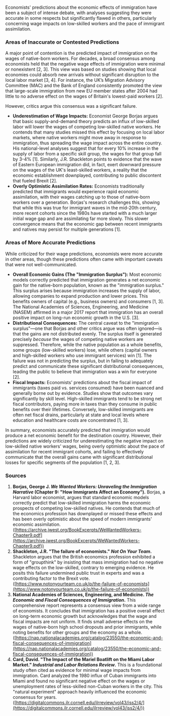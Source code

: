Economists' predictions about the economic effects of immigration have been a subject of intense debate, with analyses suggesting they were accurate in some respects but significantly flawed in others, particularly concerning wage impacts on low-skilled workers and the pace of immigrant assimilation.

### Areas of Inaccurate or Contested Predictions

A major point of contention is the predicted impact of immigration on the wages of native-born workers. For decades, a broad consensus among economists held that the negative wage effects of immigration were minimal or nonexistent [2, 3]. This view was based on studies showing that local economies could absorb new arrivals without significant disruption to the local labor market [3, 4]. For instance, the UK’s Migration Advisory Committee (MAC) and the Bank of England consistently promoted the view that large-scale immigration from new EU member states after 2004 had little to no adverse effect on the wages of Britain's lowest-paid workers [2].

However, critics argue this consensus was a significant failure.
*   **Underestimation of Wage Impacts:** Economist George Borjas argues that basic supply-and-demand theory predicts an influx of low-skilled labor will lower the wages of competing low-skilled native workers. He contends that many studies missed this effect by focusing on local labor markets, where native workers might move away in response to immigration, thus spreading the wage impact across the entire country. His national-level analyses suggest that for every 10% increase in the supply of labor from a specific skill group, the wages for that group fall by 3-4% [1]. Similarly, J.R. Shackleton points to evidence that the wave of Eastern European immigration did, in fact, exert downward pressure on the wages of the UK's least-skilled workers, a reality that the economic establishment downplayed, contributing to public discontent that fueled Brexit [2].
*   **Overly Optimistic Assimilation Rates:** Economists traditionally predicted that immigrants would experience rapid economic assimilation, with their wages catching up to those of native-born workers over a generation. Borjas's research challenges this, showing that while this was true for immigrant waves in the mid-20th century, more recent cohorts since the 1980s have started with a much larger initial wage gap and are assimilating far more slowly. This slower convergence means that the economic gap between recent immigrants and natives may persist for multiple generations [1].

### Areas of More Accurate Predictions

While criticized for their wage predictions, economists were more accurate in other areas, though these predictions often came with important caveats that were not well-communicated.

*   **Overall Economic Gains (The "Immigration Surplus"):** Most economic models correctly predicted that immigration generates a net economic gain for the native-born population, known as the "immigration surplus." This surplus arises because immigration increases the supply of labor, allowing companies to expand production and lower prices. This benefits owners of capital (e.g., business owners) and consumers [1, 3]. The National Academies of Sciences, Engineering, and Medicine (NASEM) affirmed in a major 2017 report that immigration has an overall positive impact on long-run economic growth in the U.S. [3].
*   **Distributional Consequences:** The central caveat to the "immigration surplus"—one that Borjas and other critics argue was often ignored—is that the gains are not distributed evenly. The surplus itself is generated precisely *because* the wages of competing native workers are suppressed. Therefore, while the native population as a whole benefits, some groups (low-skilled workers) lose, while others (capital owners and high-skilled workers who use immigrant services) win [1]. The failure was not in predicting the surplus, but in failing to adequately predict and communicate these significant distributional consequences, leading the public to believe that immigration was a win for everyone [2].
*   **Fiscal Impacts:** Economists' predictions about the fiscal impact of immigrants (taxes paid vs. services consumed) have been nuanced and generally borne out by evidence. Studies show that outcomes vary significantly by skill level. High-skilled immigrants tend to be strong net fiscal contributors, paying more in taxes than they consume in public benefits over their lifetimes. Conversely, low-skilled immigrants are often net fiscal drains, particularly at state and local levels where education and healthcare costs are concentrated [1, 3].

In summary, economists accurately predicted that immigration would produce a net economic benefit for the destination country. However, their predictions are widely criticized for underestimating the negative impact on low-skilled native workers' wages, being overly optimistic about the pace of assimilation for recent immigrant cohorts, and failing to effectively communicate that the overall gains came with significant distributional losses for specific segments of the population [1, 2, 3].

### Sources

1.  **Borjas, George J. *We Wanted Workers: Unraveling the Immigration Narrative* (Chapter 9: "How Immigrants Affect an Economy").** Borjas, a Harvard labor economist, argues that standard economic models correctly predict that low-skilled immigration harms the economic prospects of competing low-skilled natives. He contends that much of the economics profession has downplayed or missed these effects and has been overly optimistic about the speed of modern immigrants' economic assimilation. ([https://archive.jwest.org/BookExcerpts/WeWantedWorkers-Chapter9.pdf](https://archive.jwest.org/BookExcerpts/WeWantedWorkers-Chapter9.pdf))
2.  **Shackleton, J.R. "The failure of economists." *Not On Your Team*.** Shackleton argues that the British economics profession exhibited a form of "groupthink" by insisting that mass immigration had no negative wage effects on the low-skilled, contrary to emerging evidence. He posits this failure undermined public trust in experts and was a contributing factor to the Brexit vote. ([https://www.notonyourteam.co.uk/p/the-failure-of-economists](https://www.notonyourteam.co.uk/p/the-failure-of-economists))
3.  **National Academies of Sciences, Engineering, and Medicine. *The Economic and Fiscal Consequences of Immigration*.** This comprehensive report represents a consensus view from a wide range of economists. It concludes that immigration has a positive overall effect on long-term economic growth but acknowledges that the wage and fiscal impacts are not uniform. It finds small adverse effects on the wages of native-born high school dropouts and prior immigrants, while noting benefits for other groups and the economy as a whole. ([https://nap.nationalacademies.org/catalog/23550/the-economic-and-fiscal-consequences-of-immigration](https://nap.nationalacademies.org/catalog/23550/the-economic-and-fiscal-consequences-of-immigration))
4.  **Card, David. "The Impact of the Mariel Boatlift on the Miami Labor Market." *Industrial and Labor Relations Review*.** This is a foundational study often cited as evidence for minimal wage impacts from immigration. Card analyzed the 1980 influx of Cuban immigrants into Miami and found no significant negative effect on the wages or unemployment rates of less-skilled non-Cuban workers in the city. This "natural experiment" approach heavily influenced the economic consensus for years. ([https://digitalcommons.ilr.cornell.edu/ilrreview/vol43/iss2/4/](https://digitalcommons.ilr.cornell.edu/ilrreview/vol43/iss2/4/))